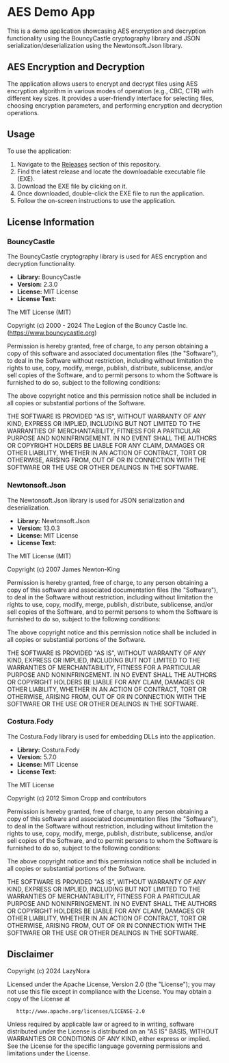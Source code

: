 # AES Demo App

This is a demo application showcasing AES encryption and decryption functionality using the BouncyCastle cryptography library and JSON serialization/deserialization using the Newtonsoft.Json library.

## AES Encryption and Decryption

The application allows users to encrypt and decrypt files using AES encryption algorithm in various modes of operation (e.g., CBC, CTR) with different key sizes. It provides a user-friendly interface for selecting files, choosing encryption parameters, and performing encryption and decryption operations.

## Usage

To use the application:

1. Navigate to the [Releases](https://github.com/LazyNora/AESDemo/releases) section of this repository.
2. Find the latest release and locate the downloadable executable file (EXE).
3. Download the EXE file by clicking on it.
4. Once downloaded, double-click the EXE file to run the application.
5. Follow the on-screen instructions to use the application.

## License Information

### BouncyCastle

The BouncyCastle cryptography library is used for AES encryption and decryption functionality.

- **Library:** BouncyCastle
- **Version:** 2.3.0
- **License:** MIT License
- **License Text:**

The MIT License (MIT)

Copyright (c) 2000 - 2024 The Legion of the Bouncy Castle Inc. (https://www.bouncycastle.org)

Permission is hereby granted, free of charge, to any person obtaining a copy of this software and associated documentation files (the "Software"), to deal in the Software without restriction, including without limitation the rights to use, copy, modify, merge, publish, distribute, sublicense, and/or sell copies of the Software, and to permit persons to whom the Software is furnished to do so, subject to the following conditions:

The above copyright notice and this permission notice shall be included in all copies or substantial portions of the Software.

THE SOFTWARE IS PROVIDED "AS IS", WITHOUT WARRANTY OF ANY KIND, EXPRESS OR IMPLIED, INCLUDING BUT NOT LIMITED TO THE WARRANTIES OF MERCHANTABILITY, FITNESS FOR A PARTICULAR PURPOSE AND NONINFRINGEMENT. IN NO EVENT SHALL THE AUTHORS OR COPYRIGHT HOLDERS BE LIABLE FOR ANY CLAIM, DAMAGES OR OTHER LIABILITY, WHETHER IN AN ACTION OF CONTRACT, TORT OR OTHERWISE, ARISING FROM, OUT OF OR IN CONNECTION WITH THE SOFTWARE OR THE USE OR OTHER DEALINGS IN THE SOFTWARE.

### Newtonsoft.Json

The Newtonsoft.Json library is used for JSON serialization and deserialization.

- **Library:** Newtonsoft.Json
- **Version:** 13.0.3
- **License:** MIT License
- **License Text:**

The MIT License (MIT)

Copyright (c) 2007 James Newton-King

Permission is hereby granted, free of charge, to any person obtaining a copy of this software and associated documentation files (the "Software"), to deal in the Software without restriction, including without limitation the rights to use, copy, modify, merge, publish, distribute, sublicense, and/or sell copies of the Software, and to permit persons to whom the Software is furnished to do so, subject to the following conditions:

The above copyright notice and this permission notice shall be included in all copies or substantial portions of the Software.

THE SOFTWARE IS PROVIDED "AS IS", WITHOUT WARRANTY OF ANY KIND, EXPRESS OR IMPLIED, INCLUDING BUT NOT LIMITED TO THE WARRANTIES OF MERCHANTABILITY, FITNESS FOR A PARTICULAR PURPOSE AND NONINFRINGEMENT. IN NO EVENT SHALL THE AUTHORS OR COPYRIGHT HOLDERS BE LIABLE FOR ANY CLAIM, DAMAGES OR OTHER LIABILITY, WHETHER IN AN ACTION OF CONTRACT, TORT OR OTHERWISE, ARISING FROM, OUT OF OR IN CONNECTION WITH THE SOFTWARE OR THE USE OR OTHER DEALINGS IN THE SOFTWARE.

### Costura.Fody

The Costura.Fody library is used for embedding DLLs into the application.

- **Library:** Costura.Fody
- **Version:** 5.7.0
- **License:** MIT License
- **License Text:**

The MIT License

Copyright (c) 2012 Simon Cropp and contributors

Permission is hereby granted, free of charge, to any person obtaining a copy
of this software and associated documentation files (the "Software"), to deal
in the Software without restriction, including without limitation the rights
to use, copy, modify, merge, publish, distribute, sublicense, and/or sell
copies of the Software, and to permit persons to whom the Software is
furnished to do so, subject to the following conditions:

The above copyright notice and this permission notice shall be included in
all copies or substantial portions of the Software.

THE SOFTWARE IS PROVIDED "AS IS", WITHOUT WARRANTY OF ANY KIND, EXPRESS OR
IMPLIED, INCLUDING BUT NOT LIMITED TO THE WARRANTIES OF MERCHANTABILITY,
FITNESS FOR A PARTICULAR PURPOSE AND NONINFRINGEMENT. IN NO EVENT SHALL THE
AUTHORS OR COPYRIGHT HOLDERS BE LIABLE FOR ANY CLAIM, DAMAGES OR OTHER
LIABILITY, WHETHER IN AN ACTION OF CONTRACT, TORT OR OTHERWISE, ARISING FROM,
OUT OF OR IN CONNECTION WITH THE SOFTWARE OR THE USE OR OTHER DEALINGS IN
THE SOFTWARE.

## Disclaimer

   Copyright (c) 2024 LazyNora

   Licensed under the Apache License, Version 2.0 (the "License");
   you may not use this file except in compliance with the License.
   You may obtain a copy of the License at

       http://www.apache.org/licenses/LICENSE-2.0

   Unless required by applicable law or agreed to in writing, software
   distributed under the License is distributed on an "AS IS" BASIS,
   WITHOUT WARRANTIES OR CONDITIONS OF ANY KIND, either express or implied.
   See the License for the specific language governing permissions and
   limitations under the License.
